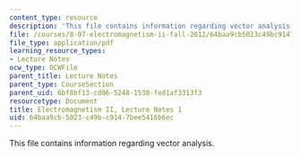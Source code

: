 ```yaml
---
content_type: resource
description: 'This file contains information regarding vector analysis. '
file: /courses/8-07-electromagnetism-ii-fall-2012/64baa9cb5023c49bc9147bee5416b6ec_MIT8_07F12_ln1.pdf
file_type: application/pdf
learning_resource_types:
- Lecture Notes
ocw_type: OCWFile
parent_title: Lecture Notes
parent_type: CourseSection
parent_uid: 6bf8bf13-cd06-5248-1530-fed1af3313f3
resourcetype: Document
title: Electromagnetism II, Lecture Notes 1
uid: 64baa9cb-5023-c49b-c914-7bee5416b6ec
---
```

This file contains information regarding vector analysis. 